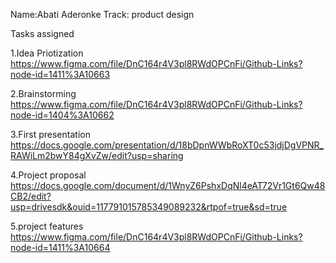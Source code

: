 Name:Abati Aderonke 
Track: product design

Tasks assigned

1.Idea Priotization
https://www.figma.com/file/DnC164r4V3pl8RWdOPCnFi/Github-Links?node-id=1411%3A10663

2.Brainstorming
https://www.figma.com/file/DnC164r4V3pl8RWdOPCnFi/Github-Links?node-id=1404%3A10662

3.First presentation
https://docs.google.com/presentation/d/18bDpnWWbRoXT0c53jdjDgVPNR_RAWiLm2bwY84gXvZw/edit?usp=sharing

4.Project proposal
https://docs.google.com/document/d/1WnyZ6PshxDqNl4eAT72Vr1Gt6Qw48CB2/edit?usp=drivesdk&ouid=117791015785349089232&rtpof=true&sd=true

5.project features
https://www.figma.com/file/DnC164r4V3pl8RWdOPCnFi/Github-Links?node-id=1411%3A10664

